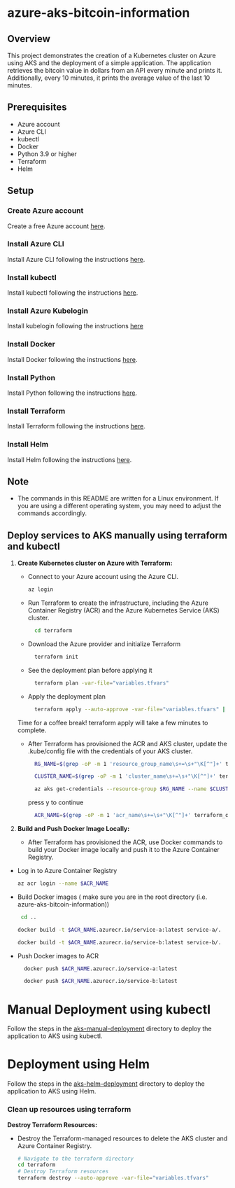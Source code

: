 # azure-aks-bitcoin-information

## Overview
This project demonstrates the creation of a Kubernetes cluster on Azure using AKS and the deployment of a simple application. The application retrieves the bitcoin value in dollars from an API every minute and prints it. Additionally, every 10 minutes, it prints the average value of the last 10 minutes.

## Prerequisites
- Azure account
- Azure CLI
- kubectl
- Docker
- Python 3.9 or higher
- Terraform
- Helm

## Setup
### Create Azure account
Create a free Azure account [here](https://azure.microsoft.com/en-us/free/).

### Install Azure CLI
Install Azure CLI following the instructions [here](https://docs.microsoft.com/en-us/cli/azure/install-azure-cli?view=azure-cli-latest).

### Install kubectl
Install kubectl following the instructions [here](https://kubernetes.io/docs/tasks/tools/install-kubectl/).

### Install Azure Kubelogin
Install kubelogin following the instructions [here](https://azure.github.io/kubelogin/install.html)

### Install Docker
Install Docker following the instructions [here](https://docs.docker.com/install/).

### Install Python
Install Python following the instructions [here](https://www.python.org/downloads/).

### Install Terraform
Install Terraform following the instructions [here](https://learn.hashicorp.com/terraform/getting-started/install.html).

### Install Helm
Install Helm following the instructions [here](https://helm.sh/docs/intro/install/).

## Note
- The commands in this README are written for a Linux environment. If you are using a different operating system, you may need to adjust the commands accordingly.

## Deploy services to AKS manually using terraform and kubectl
1. **Create Kubernetes cluster on Azure with Terraform:**
   - Connect to your Azure account using the Azure CLI.
     ```bash
     az login
     ```

    - Run Terraform to create the infrastructure, including the Azure Container Registry (ACR) and the Azure Kubernetes Service (AKS) cluster.
      ```bash
        cd terraform
      ```
    - Download the Azure provider and initialize Terraform
      ```bash
        terraform init
      ```
    - See the deployment plan before applying it
      ```bash
        terraform plan -var-file="variables.tfvars"
      ```

    - Apply the deployment plan
      ```bash
        terraform apply --auto-approve -var-file="variables.tfvars" | tee terraform_output.txt
      ```

     Time for a coffee break! terraform apply will take a few minutes to complete.

    - After Terraform has provisioned the ACR and AKS cluster, update the .kube/config file with the credentials of your AKS cluster.
      ```bash
        RG_NAME=$(grep -oP -m 1 'resource_group_name\s+=\s+"\K[^"]+' terraform_output.txt)
      ```

      ```bash
        CLUSTER_NAME=$(grep -oP -m 1 'cluster_name\s+=\s+"\K[^"]+' terraform_output.txt)
      ```

      ```bash
        az aks get-credentials --resource-group $RG_NAME --name $CLUSTER_NAME
      ```
      press y to continue

      ```bash
        ACR_NAME=$(grep -oP -m 1 'acr_name\s+=\s+"\K[^"]+' terraform_output.txt | tr '[:upper:]' '[:lower:]')
      ```

2. **Build and Push Docker Image Locally:**
   - After Terraform has provisioned the ACR, use Docker commands to build your Docker image locally and push it to the Azure Container Registry.

  - Log in to Azure Container Registry
     ```bash
     az acr login --name $ACR_NAME
     ```
  - Build Docker images ( make sure you are in the root directory (i.e. azure-aks-bitcoin-information))
     ```bash
      cd .. 
      ```
      ```bash
      docker build -t $ACR_NAME.azurecr.io/service-a:latest service-a/.
      ```
      ```bash
      docker build -t $ACR_NAME.azurecr.io/service-b:latest service-b/.
      ```
  - Push Docker images to ACR
      ```bash
        docker push $ACR_NAME.azurecr.io/service-a:latest
      ```
      ```bash
        docker push $ACR_NAME.azurecr.io/service-b:latest
      ```

# Manual Deployment using kubectl
Follow the steps in the [aks-manual-deployment](aks-manual-deployment/README.md) directory to deploy the application to AKS using kubectl.

# Deployment using Helm
Follow the steps in the [aks-helm-deployment](bitcoin-value-chart/README.md) directory to deploy the application to AKS using Helm.

### Clean up resources using terraform

  **Destroy Terraform Resources:**
   - Destroy the Terraform-managed resources to delete the AKS cluster and Azure Container Registry.
     ```bash
     # Navigate to the terraform directory
     cd terraform
     # Destroy Terraform resources
     terraform destroy --auto-approve -var-file="variables.tfvars"
     ```
